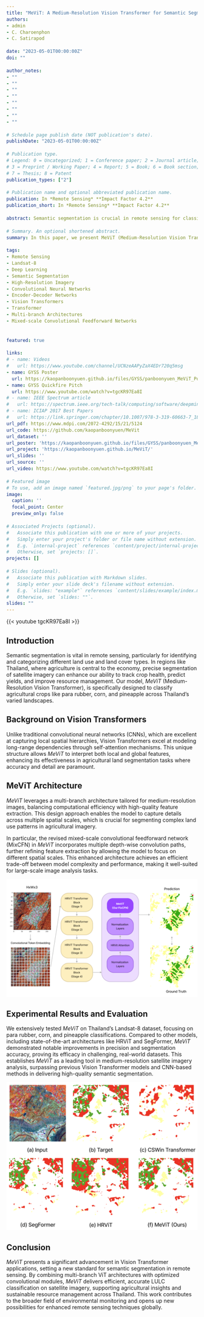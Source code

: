 ```yaml
---
title: "MeViT: A Medium-Resolution Vision Transformer for Semantic Segmentation on Landsat Satellite Imagery for Agriculture in Thailand"
authors:
- admin
- C. Charoenphon
- C. Satirapod

date: "2023-05-01T00:00:00Z"
doi: ""

author_notes:
- ""
- ""
- ""
- ""
- ""
- ""
- ""
- ""

# Schedule page publish date (NOT publication's date).
publishDate: "2023-05-01T00:00:00Z"

# Publication type.
# Legend: 0 = Uncategorized; 1 = Conference paper; 2 = Journal article;
# 3 = Preprint / Working Paper; 4 = Report; 5 = Book; 6 = Book section;
# 7 = Thesis; 8 = Patent
publication_types: ["2"]

# Publication name and optional abbreviated publication name.
publication: In *Remote Sensing* **Impact Factor 4.2**
publication_short: In *Remote Sensing* **Impact Factor 4.2**

abstract: Semantic segmentation is crucial in remote sensing for classifying each pixel in images into land use and land cover (LULC) categories. This paper presents MeViT (Medium-Resolution Vision Transformer), designed for key economic crops in Thailand such as para rubber, corn, and pineapple. MeViT enhances vision transformers by integrating medium-resolution multi-branch architectures, allowing for semantically rich and spatially precise representations. We improve mixed-scale convolutional feedforward networks (MixCFN) with multiple depth-wise convolution paths for better local information extraction, optimizing performance and efficiency. Extensive experiments on a publicly available Thai dataset show that MeViT outperforms state-of-the-art methods, achieving a precision of 92.22%, recall of 94.69%, F1 score of 93.44%, and mean IoU of 83.63%, highlighting its effectiveness in segmenting Landsat-8 data.

# Summary. An optional shortened abstract.
summary: In this paper, we present MeViT (Medium-Resolution Vision Transformer), designed for semantic segmentation of Landsat satellite imagery, focusing on key economic crops in Thailand para rubber, corn, and pineapple. MeViT enhances Vision Transformers (ViTs) by integrating medium-resolution multi-branch architectures and revising mixed-scale convolutional feedforward networks (MixCFN) to extract multi-scale local information. Extensive experiments on a public Thailand dataset demonstrate that MeViT outperforms state-of-the-art deep learning methods, achieving a precision of 92.22%, recall of 94.69%, F1 score of 93.44%, and mean IoU of 83.63%. These results highlight MeViT's effectiveness in accurately segmenting Thai Landsat-8 data.

tags:
- Remote Sensing
- Landsat-8
- Deep Learning
- Semantic Segmentation
- High-Resolution Imagery
- Convolutional Neural Networks
- Encoder-Decoder Networks
- Vision Transformers
- Transformer
- Multi-branch Architectures
- Mixed-scale Convolutional Feedforward Networks


featured: true

links:
# - name: Videos
#   url: https://www.youtube.com/channel/UCNzeAAPyZaX4EDr720q5msg
- name: GYSS Poster
  url: https://kaopanboonyuen.github.io/files/GYSS/panboonyuen_MeViT_Poster_toGYSS2025.pdf
- name: GYSS Quickfire Pitch
  url: https://www.youtube.com/watch?v=tgcKR97Ea8I
# - name: IEEE Spectrum article
#   url: https://spectrum.ieee.org/tech-talk/computing/software/deepmind-teaches-ai-teamwork
# - name: ICIAP 2017 Best Papers
#   url: https://link.springer.com/chapter/10.1007/978-3-319-60663-7_18
url_pdf: https://www.mdpi.com/2072-4292/15/21/5124
url_code: https://github.com/kaopanboonyuen/MeVit
url_dataset: ''
url_poster: 'https://kaopanboonyuen.github.io/files/GYSS/panboonyuen_MeViT_Poster_toGYSS2025.pdf'
url_project: 'https://kaopanboonyuen.github.io/MeViT/'
url_slides: ''
url_source: ''
url_video: https://www.youtube.com/watch?v=tgcKR97Ea8I

# Featured image
# To use, add an image named `featured.jpg/png` to your page's folder. 
image:
  caption: ''
  focal_point: Center
  preview_only: false

# Associated Projects (optional).
#   Associate this publication with one or more of your projects.
#   Simply enter your project's folder or file name without extension.
#   E.g. `internal-project` references `content/project/internal-project/index.md`.
#   Otherwise, set `projects: []`.
projects: []

# Slides (optional).
#   Associate this publication with Markdown slides.
#   Simply enter your slide deck's filename without extension.
#   E.g. `slides: "example"` references `content/slides/example/index.md`.
#   Otherwise, set `slides: ""`.
slides: ""
---
```


{{< youtube tgcKR97Ea8I >}}

## Introduction

Semantic segmentation is vital in remote sensing, particularly for identifying and categorizing different land use and land cover types. In regions like Thailand, where agriculture is central to the economy, precise segmentation of satellite imagery can enhance our ability to track crop health, predict yields, and improve resource management. Our model, *MeViT* (Medium-Resolution Vision Transformer), is specifically designed to classify agricultural crops like para rubber, corn, and pineapple across Thailand’s varied landscapes.

## Background on Vision Transformers

Unlike traditional convolutional neural networks (CNNs), which are excellent at capturing local spatial hierarchies, Vision Transformers excel at modeling long-range dependencies through self-attention mechanisms. This unique structure allows *MeViT* to interpret both local and global features, enhancing its effectiveness in agricultural land segmentation tasks where accuracy and detail are paramount.

## MeViT Architecture

*MeViT* leverages a multi-branch architecture tailored for medium-resolution images, balancing computational efficiency with high-quality feature extraction. This design approach enables the model to capture details across multiple spatial scales, which is crucial for segmenting complex land use patterns in agricultural imagery.

In particular, the revised mixed-scale convolutional feedforward network (MixCFN) in *MeViT* incorporates multiple depth-wise convolution paths, further refining feature extraction by allowing the model to focus on different spatial scales. This enhanced architecture achieves an efficient trade-off between model complexity and performance, making it well-suited for large-scale image analysis tasks.

![](featured_backup.png)

## Experimental Results and Evaluation

We extensively tested *MeViT* on Thailand’s Landsat-8 dataset, focusing on para rubber, corn, and pineapple classifications. Compared to other models, including state-of-the-art architectures like HRViT and SegFormer, *MeViT* demonstrated notable improvements in precision and segmentation accuracy, proving its efficacy in challenging, real-world datasets. This establishes *MeViT* as a leading tool in medium-resolution satellite imagery analysis, surpassing previous Vision Transformer models and CNN-based methods in delivering high-quality semantic segmentation.

![](compact.png)

## Conclusion

*MeViT* presents a significant advancement in Vision Transformer applications, setting a new standard for semantic segmentation in remote sensing. By combining multi-branch ViT architectures with optimized convolutional modules, *MeViT* delivers efficient, accurate LULC classification on satellite imagery, supporting agricultural insights and sustainable resource management across Thailand. This work contributes to the broader field of environmental monitoring and opens up new possibilities for enhanced remote sensing techniques globally.
